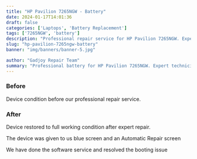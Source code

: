 ```yaml
---
title: "HP Pavilion 7265NGW - Battery"
date: 2024-01-17T14:01:36
draft: false
categories: ['Laptops', 'Battery Replacement']
tags: ['7265NGW', 'battery']
description: "Professional repair service for HP Pavilion 7265NGW. Expert diagnosis and quality repairs in Bangalore."
slug: "hp-pavilion-7265ngw-battery"
banner: "img/banners/banner-5.jpg"

author: "Gadjoy Repair Team"
summary: "Professional battery for HP Pavilion 7265NGW. Expert technicians, quality parts, warranty included."
---
```


### Before

Device condition before our professional repair service.

### After

Device restored to full working condition after expert repair.

The device was given to us blue screen and an Automatic Repair screen

We have done the software service and resolved the booting issue